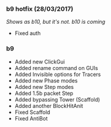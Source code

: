 ### b9 hotfix (28/03/2017)
*Shows as b10, but it's not. b10 is coming*
- Fixed auth

### b9
- Added new ClickGui
- Added rename command on GUIs
- Added Invisible options for Tracers
- Added new Phase modes
- Added new Step modes
- Added 1.5b packet Step
- Added bypassing Tower (Scaffold)
- Added another BlockHitAnit
- Fixed Scaffold
- Fixed AntiBot
